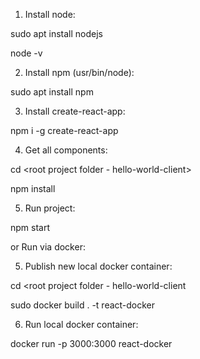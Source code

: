 1. Install node: 

sudo apt install nodejs

node -v

2. Install npm (usr/bin/node): 

sudo apt install npm

3. Install create-react-app: 

npm i -g create-react-app

4. Get all components: 

cd <root project folder - hello-world-client>

npm install

5. Run project: 

npm start

or Run via docker:

5. Publish new local docker container: 

cd <root project folder - hello-world-client

sudo docker build . -t react-docker

6. Run local docker container: 

docker run -p 3000:3000 react-docker
